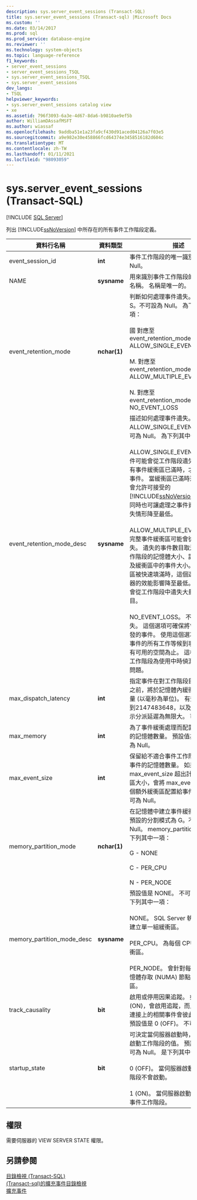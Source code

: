 ```yaml
---
description: sys.server_event_sessions (Transact-SQL)
title: sys.server_event_sessions (Transact-sql) |Microsoft Docs
ms.custom: ''
ms.date: 03/14/2017
ms.prod: sql
ms.prod_service: database-engine
ms.reviewer: ''
ms.technology: system-objects
ms.topic: language-reference
f1_keywords:
- server_event_sessions
- server_event_sessions_TSQL
- sys.server_event_sessions_TSQL
- sys.server_event_sessions
dev_langs:
- TSQL
helpviewer_keywords:
- sys.server_event_sessions catalog view
- xe
ms.assetid: 796f3093-6a3e-4d67-8da6-b9810ae9ef5b
author: WilliamDAssafMSFT
ms.author: wiassaf
ms.openlocfilehash: 9addba51e1a23fa9cf430d91aced04126a7f03e5
ms.sourcegitcommit: a9e982e30e458866fcd64374e3458516182d604c
ms.translationtype: MT
ms.contentlocale: zh-TW
ms.lasthandoff: 01/11/2021
ms.locfileid: "98093059"
---
```

# <a name="sysserver_event_sessions-transact-sql"></a>sys.server_event_sessions (Transact-SQL)
[!INCLUDE [SQL Server](../../includes/applies-to-version/sqlserver.md)]

  列出 [!INCLUDE[ssNoVersion](../../includes/ssnoversion-md.md)] 中所存在的所有事件工作階段定義。  
  
|資料行名稱|資料類型|描述|  
|-----------------|---------------|-----------------|  
|event_session_id|**int**|事件工作階段的唯一識別碼。 不可為 Null。|  
|NAME|**sysname**|用來識別事件工作階段的使用者定義名稱。 名稱是唯一的。 不可為 Null。|  
|event_retention_mode|**nchar(1)**|判斷如何處理事件遺失。 預設值為 S。不可設為 Null。 為下列其中一項：<br /><br /> 國 對應至 event_retention_mode_desc = ALLOW_SINGLE_EVENT_LOSS<br /><br /> M. 對應至 event_retention_mode_desc = ALLOW_MULTIPLE_EVENT_LOSS<br /><br /> N. 對應至 event_retention_mode_desc = NO_EVENT_LOSS|  
|event_retention_mode_desc|**sysname**|描述如何處理事件遺失。 預設值為 ALLOW_SINGLE_EVENT_LOSS。 不可為 Null。 為下列其中一項：<br /><br /> ALLOW_SINGLE_EVENT_LOSS。 事件可能會從工作階段遺失。 只有當所有事件緩衝區已滿時，才會卸除單一事件。 當緩衝區已滿時遺失單一事件會允許可接受的 [!INCLUDE[ssNoVersion](../../includes/ssnoversion-md.md)] 效能特性，同時也可讓處理之事件資料流中的遺失情形降至最低。<br /><br /> ALLOW_MULTIPLE_EVENT_LOSS。 完整事件緩衝區可能會從工作階段遺失。 遺失的事件數目取決於配置給工作階段的記憶體大小、記憶體的分割及緩衝區中的事件大小。 當事件緩衝區被快速填滿時，這個選項可對伺服器的效能影響降至最低。 但是，可能會從工作階段中遺失大量的事件數目。<br /><br /> NO_EVENT_LOSS。 不允許事件遺失。 這個選項可確保將會保留所有引發的事件。 使用這個選項可強制引發事件的所有工作等候到事件緩衝區中有可用的空間為止。 這樣可以在事件工作階段為使用中時偵測效能降低的問題。|  
|max_dispatch_latency|**int**|指定事件在對工作階段目標提供服務之前，將於記憶體內緩衝處理的時間量 (以毫秒為單位)。 有效的值是從0到2147483648，以及0。 值為0表示分派延遲為無限大。 可為 Null。|  
|max_memory|**int**|為了事件緩衝處理而配置給工作階段的記憶體數量。 預設值為 4 MB。 可為 Null。|  
|max_event_size|**int**|保留給不適合事件工作階段緩衝區之事件的記憶體數量。 如果 max_event_size 超出計算而來的緩衝區大小，會將 max_event_size 的兩個額外緩衝區配置給事件工作階段。 可為 Null。|  
|memory_partition_mode|**nchar(1)**|在記憶體中建立事件緩衝區的位置。 預設的分割模式為 G。不可設為 Null。 memory_partition_mode 是下列其中一項：<br /><br /> G - NONE<br /><br /> C - PER_CPU<br /><br /> N - PER_NODE|  
|memory_partition_mode_desc|**sysname**|預設值是 NONE。 不可為 Null。 為下列其中一項：<br /><br /> NONE。 SQL Server 執行個體內會建立單一組緩衝區。<br /><br /> PER_CPU。 為每個 CPU 建立一組緩衝區。<br /><br /> PER_NODE。 會針對每一個非統一記憶體存取 (NUMA) 節點建立一組緩衝區。|  
|track_causality|**bit**|啟用或停用因果追蹤。 如果設定為 1 (ON)，會啟用追蹤，而且不同伺服器連接上的相關事件會彼此相互關聯。 預設值是 0 (OFF)。 不可為 Null。|  
|startup_state|**bit**|可決定當伺服器啟動時，是否要自動啟動工作階段的值。 預設值是 0。 不可為 Null。 是下列其中一項：<br /><br /> 0 (OFF)。 當伺服器啟動時，此工作階段不會啟動。<br /><br /> 1 (ON)。 當伺服器啟動時，會啟動此事件工作階段。|  
  
## <a name="permissions"></a>權限  
 需要伺服器的 VIEW SERVER STATE 權限。  
  
## <a name="see-also"></a>另請參閱  
 [目錄檢視 &#40;Transact-SQL&#41;](../../relational-databases/system-catalog-views/catalog-views-transact-sql.md)   
 [&#40;Transact-sql&#41;的擴充事件目錄檢視 ](../../relational-databases/system-catalog-views/extended-events-catalog-views-transact-sql.md)   
 [擴充事件](../../relational-databases/extended-events/extended-events.md)  
  
  
